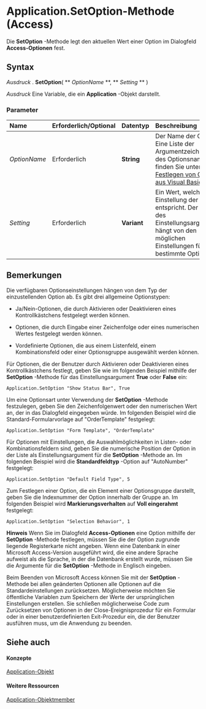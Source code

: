 
# Application.SetOption-Methode (Access)

Die  **SetOption** -Methode legt den aktuellen Wert einer Option im Dialogfeld **Access-Optionen** fest.
 


## Syntax

 *Ausdruck*  . **SetOption**( ** *OptionName* **, ** *Setting* ** )
 

 
 *Ausdruck*  Eine Variable, die ein **Application** -Objekt darstellt.
 

 

### Parameter



|**Name**|**Erforderlich/Optional**|**Datentyp**|**Beschreibung**|
|:-----|:-----|:-----|:-----|
| _OptionName_|Erforderlich|**String**|Der Name der Option. Eine Liste der Argumentzeichenfolgen des Optionsnamens finden Sie unter  [Festlegen von Optionen aus Visual Basic](http://msdn.microsoft.com/library/c85ab081-6522-f851-a0d7-3d6612af26ab%28Office.15%29.aspx).|
| _Setting_|Erforderlich|**Variant**|Ein Wert, welcher der Einstellung der Option entspricht. Der Wert des Einstellungsarguments hängt von den möglichen Einstellungen für eine bestimmte Option ab.|

## Bemerkungen

Die verfügbaren Optionseinstellungen hängen von dem Typ der einzustellenden Option ab. Es gibt drei allgemeine Optionstypen:
 

 

- Ja/Nein-Optionen, die durch Aktivieren oder Deaktivieren eines Kontrollkästchens festgelegt werden können.
    
 
- Optionen, die durch Eingabe einer Zeichenfolge oder eines numerischen Wertes festgelegt werden können.
    
 
- Vordefinierte Optionen, die aus einem Listenfeld, einem Kombinationsfeld oder einer Optionsgruppe ausgewählt werden können.
    
 
Für Optionen, die der Benutzer durch Aktivieren oder Deaktivieren eines Kontrollkästchens festlegt, geben Sie wie im folgenden Beispiel mithilfe der  **SetOption** -Methode für das Einstellungsargument **True** oder **False** ein:
 

 



```
Application.SetOption "Show Status Bar", True
```

Um eine Optionsart unter Verwendung der  **SetOption** -Methode festzulegen, geben Sie den Zeichenfolgenwert oder den numerischen Wert an, der in das Dialogfeld eingegeben würde. Im folgenden Beispiel wird die Standard-Formularvorlage auf "OrderTemplate" festgelegt:
 

 



```
Application.SetOption "Form Template", "OrderTemplate"
```

Für Optionen mit Einstellungen, die Auswahlmöglichkeiten in Listen- oder Kombinationsfeldern sind, geben Sie die numerische Position der Option in der Liste als Einstellungsargument für die  **SetOption** -Methode an. Im folgenden Beispiel wird die **Standardfeldtyp** -Option auf "AutoNumber" festgelegt:
 

 



```
Application.SetOption "Default Field Type", 5
```

Zum Festlegen einer Option, die ein Element einer Optionsgruppe darstellt, geben Sie die Indexnummer der Option innerhalb der Gruppe an. Im folgenden Beispiel wird  **Markierungsverhalten** auf **Voll eingerahmt** festgelegt:
 

 



```
Application.SetOption "Selection Behavior", 1
```


 **Hinweis**   Wenn Sie im Dialogfeld **Access-Optionen** eine Option mithilfe der **SetOption** -Methode festlegen, müssen Sie die der Option zugrunde liegende Registerkarte nicht angeben. Wenn eine Datenbank in einer Microsoft Access-Version ausgeführt wird, die eine andere Sprache aufweist als die Sprache, in der die Datenbank erstellt wurde, müssen Sie die Argumente für die **SetOption** -Methode in Englisch eingeben.
 

Beim Beenden von Microsoft Access können Sie mit der  **SetOption** -Methode bei allen geänderten Optionen alle Optionen auf die Standardeinstellungen zurücksetzen. Möglicherweise möchten Sie öffentliche Variablen zum Speichern der Werte der ursprünglichen Einstellungen erstellen. Sie schließen möglicherweise Code zum Zurücksetzen von Optionen in der Close-Ereignisprozedur für ein Formular oder in einer benutzerdefinierten Exit-Prozedur ein, die der Benutzer ausführen muss, um die Anwendung zu beenden.
 

 

## Siehe auch


#### Konzepte


 
 [Application-Objekt](aefb0713-97e6-e2c7-e530-8fd2e1316a55.md)
#### Weitere Ressourcen


 
 [Application-Objektmember](3ab5276c-d52a-72a9-244c-ec92ead48811.md)